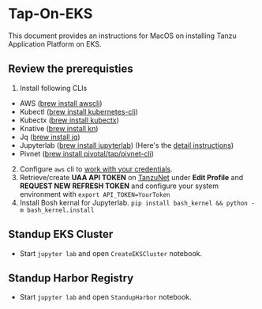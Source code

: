 # Tap-On-EKS
This document provides an instructions for MacOS on installing Tanzu Application Platform on EKS.

## Review the prerequisties
1. Install following CLIs
  - AWS ([brew install awscli](https://formulae.brew.sh/formula/awscli))
  - Kubectl ([brew install kubernetes-cli](https://formulae.brew.sh/formula/kubernetes-cli#default))
  - Kubectx ([brew install kubectx](https://formulae.brew.sh/formula/kubectx#default))
  - Knative ([brew install kn](https://formulae.brew.sh/formula/kn#default))
  - Jq ([brew install jq](https://formulae.brew.sh/formula/jq#default))
  - Jupyterlab ([brew install jupyterlab](https://formulae.brew.sh/formula/jupyterlab#default)) (Here's the [detail instructions](https://medium.com/@iamclement/how-to-install-jupyter-notebook-on-mac-using-homebrew-528c39fd530f))
  - Pivnet ([brew install pivotal/tap/pivnet-cli](https://github.com/pivotal-cf/pivnet-cli))

2. Configure `aws` cli to [work with your credentials](https://docs.aws.amazon.com/cli/latest/userguide/cli-configure-files.html).
3. Retrieve/create **UAA API TOKEN** on [TanzuNet](https://network.pivotal.io/) under __Edit Profile__ and __REQUEST NEW REFRESH TOKEN__ and configure your system environment with `export API_TOKEN=YourToken`
4. Install Bosh kernal for Jupyterlab.
`pip install bash_kernel && python -m bash_kernel.install`

## Standup EKS Cluster
- Start `jupyter lab` and open `CreateEKSCluster` notebook.

## Standup Harbor Registry
- Start `jupyter lab` and open `StandupHarbor` notebook.
